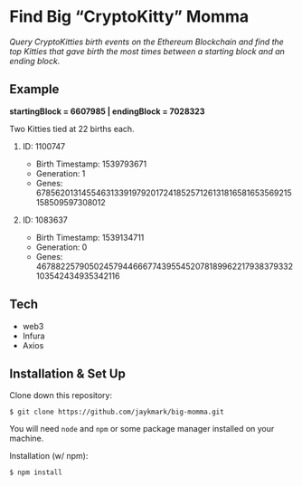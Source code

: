 # Find Big “CryptoKitty” Momma
*Query CryptoKitties birth events on the Ethereum Blockchain and find the top Kitties that gave birth the most times between a starting block and an ending block.*

## Example
**startingBlock = 6607985 | endingBlock = 7028323**

Two Kitties tied at 22 births each.

1) ID: 1100747  
    - Birth Timestamp: 1539793671
    - Generation: 1
    - Genes: 678562013145546313391979201724185257126131816581653569215158509597308012
    
2) ID: 1083637
    - Birth Timestamp: 1539134711
    - Generation: 0
    - Genes: 467882257905024579446667743955452078189962217938379332103542434935342116

## Tech
- web3
- Infura
- Axios

## Installation & Set Up
Clone down this repository:

`$ git clone https://github.com/jaykmark/big-momma.git`

You will need `node` and `npm` or some package manager installed on your machine.  

Installation (w/ npm):

`$ npm install`  
